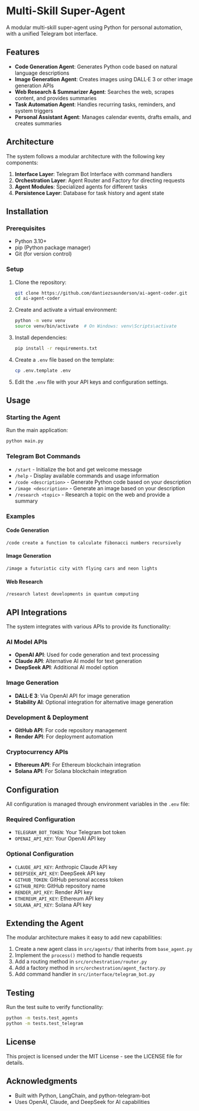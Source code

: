 # Multi-Skill Super-Agent

A modular multi-skill super-agent using Python for personal automation, with a unified Telegram bot interface.

## Features

- **Code Generation Agent**: Generates Python code based on natural language descriptions
- **Image Generation Agent**: Creates images using DALL·E 3 or other image generation APIs
- **Web Research & Summarizer Agent**: Searches the web, scrapes content, and provides summaries
- **Task Automation Agent**: Handles recurring tasks, reminders, and system triggers
- **Personal Assistant Agent**: Manages calendar events, drafts emails, and creates summaries

## Architecture

The system follows a modular architecture with the following key components:

1. **Interface Layer**: Telegram Bot Interface with command handlers
2. **Orchestration Layer**: Agent Router and Factory for directing requests
3. **Agent Modules**: Specialized agents for different tasks
4. **Persistence Layer**: Database for task history and agent state

## Installation

### Prerequisites

- Python 3.10+
- pip (Python package manager)
- Git (for version control)

### Setup

1. Clone the repository:
   ```bash
   git clone https://github.com/dantiezsaunderson/ai-agent-coder.git
   cd ai-agent-coder
   ```

2. Create and activate a virtual environment:
   ```bash
   python -m venv venv
   source venv/bin/activate  # On Windows: venv\Scripts\activate
   ```

3. Install dependencies:
   ```bash
   pip install -r requirements.txt
   ```

4. Create a `.env` file based on the template:
   ```bash
   cp .env.template .env
   ```

5. Edit the `.env` file with your API keys and configuration settings.

## Usage

### Starting the Agent

Run the main application:

```bash
python main.py
```

### Telegram Bot Commands

- `/start` - Initialize the bot and get welcome message
- `/help` - Display available commands and usage information
- `/code <description>` - Generate Python code based on your description
- `/image <description>` - Generate an image based on your description
- `/research <topic>` - Research a topic on the web and provide a summary

### Examples

#### Code Generation
```
/code create a function to calculate fibonacci numbers recursively
```

#### Image Generation
```
/image a futuristic city with flying cars and neon lights
```

#### Web Research
```
/research latest developments in quantum computing
```

## API Integrations

The system integrates with various APIs to provide its functionality:

### AI Model APIs
- **OpenAI API**: Used for code generation and text processing
- **Claude API**: Alternative AI model for text generation
- **DeepSeek API**: Additional AI model option

### Image Generation
- **DALL·E 3**: Via OpenAI API for image generation
- **Stability AI**: Optional integration for alternative image generation

### Development & Deployment
- **GitHub API**: For code repository management
- **Render API**: For deployment automation

### Cryptocurrency APIs
- **Ethereum API**: For Ethereum blockchain integration
- **Solana API**: For Solana blockchain integration

## Configuration

All configuration is managed through environment variables in the `.env` file:

### Required Configuration
- `TELEGRAM_BOT_TOKEN`: Your Telegram bot token
- `OPENAI_API_KEY`: Your OpenAI API key

### Optional Configuration
- `CLAUDE_API_KEY`: Anthropic Claude API key
- `DEEPSEEK_API_KEY`: DeepSeek API key
- `GITHUB_TOKEN`: GitHub personal access token
- `GITHUB_REPO`: GitHub repository name
- `RENDER_API_KEY`: Render API key
- `ETHEREUM_API_KEY`: Ethereum API key
- `SOLANA_API_KEY`: Solana API key

## Extending the Agent

The modular architecture makes it easy to add new capabilities:

1. Create a new agent class in `src/agents/` that inherits from `base_agent.py`
2. Implement the `process()` method to handle requests
3. Add a routing method in `src/orchestration/router.py`
4. Add a factory method in `src/orchestration/agent_factory.py`
5. Add command handler in `src/interface/telegram_bot.py`

## Testing

Run the test suite to verify functionality:

```bash
python -m tests.test_agents
python -m tests.test_telegram
```

## License

This project is licensed under the MIT License - see the LICENSE file for details.

## Acknowledgments

- Built with Python, LangChain, and python-telegram-bot
- Uses OpenAI, Claude, and DeepSeek for AI capabilities
